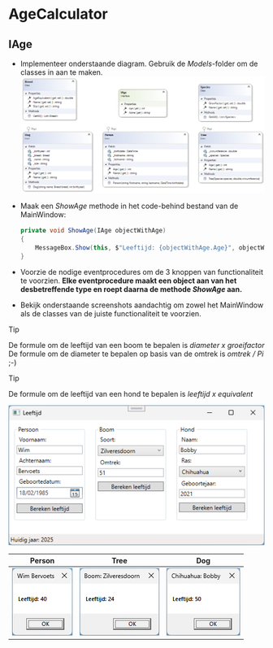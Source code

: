 # AgeCalculator

## IAge
- Implementeer onderstaande diagram. Gebruik de *Models*-folder om de classes in aan te maken.
![models](media/models.png)

- Maak een *ShowAge* methode in het code-behind bestand van de MainWindow:
    ```csharp
    private void ShowAge(IAge objectWithAge)
    {
        MessageBox.Show(this, $"Leeftijd: {objectWithAge.Age}", objectWithAge.Name);
    }
    ```

- Voorzie de nodige eventprocedures om de 3 knoppen van functionaliteit te voorzien. **Elke eventprocedure maakt een object aan van het desbetreffende type en roept daarna de methode *ShowAge* aan.**
- Bekijk onderstaande screenshots aandachtig om zowel het MainWindow als de classes van de juiste functionaliteit te voorzien.

> [!TIP]
> De formule om de leeftijd van een boom te bepalen is *diameter x groeifactor*
> De formule om de diameter te bepalen op basis van de omtrek is *omtrek / Pi* ;-)

> [!TIP]
> De formule om de leeftijd van een hond te bepalen is *leeftijd x equivalent*

![input](media/input.png)

| Person     | Tree        | Dog        | 
| ---------- | ----------- | ---------- |
| ![person](media/person.png) | ![tree](media/tree.png) | ![dog](media/dog.png) |   
